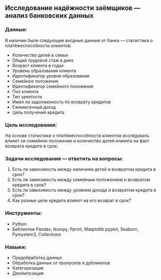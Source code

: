 ## Исследование надёжности заёмщиков — анализ банковских данных
### Данные:
В наличии были следующие входные данные от банка — статистика о платёжеспособности клиентов:
* Количество детей в семье
* Общий трудовой стаж в днях
* Возраст клиента в годах
* Уровень образования клиента
* Идентификатор уровня образования
* Семейное положение
* Идентификатор семейного положения
* Пол клиента
* Тип занятости
* Имел ли задолженность по возврату кредитов
* Ежемесячный доход
* Цель получения кредита

### Цель исследования:
На основе статистики о платёжеспособности клиентов исследовать влияет ли семейное положение и количество детей клиента на факт возврата кредита в срок.

### Задачи исследования — ответить на вопросы:
1. Есть ли зависимость между наличием детей и возвратом кредита в срок?
2. Есть ли зависимость между семейным положением и возвратом кредита в срок?
3. Есть ли зависимость между уровнем дохода и возвратом кредита в срок?
4. Как разные цели кредита влияют на его возврат в срок?

### Инструменты:
* Python
* Библиотки Pandas, Numpy, Pprint, Matplotlib.pyplot, Seaborn, Pymystem3, Collections

### Навыки:
* Предобработка данных
* Обработка данных от пропусков и дубликатов
* Категоризация
* Декомпозиция
